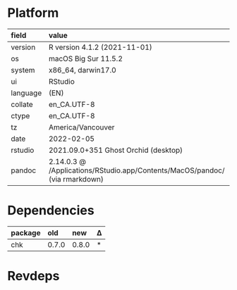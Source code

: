 # Platform

|field    |value                                                                       |
|:--------|:---------------------------------------------------------------------------|
|version  |R version 4.1.2 (2021-11-01)                                                |
|os       |macOS Big Sur 11.5.2                                                        |
|system   |x86_64, darwin17.0                                                          |
|ui       |RStudio                                                                     |
|language |(EN)                                                                        |
|collate  |en_CA.UTF-8                                                                 |
|ctype    |en_CA.UTF-8                                                                 |
|tz       |America/Vancouver                                                           |
|date     |2022-02-05                                                                  |
|rstudio  |2021.09.0+351 Ghost Orchid (desktop)                                        |
|pandoc   |2.14.0.3 @ /Applications/RStudio.app/Contents/MacOS/pandoc/ (via rmarkdown) |

# Dependencies

|package |old   |new   |Δ  |
|:-------|:-----|:-----|:--|
|chk     |0.7.0 |0.8.0 |*  |

# Revdeps

